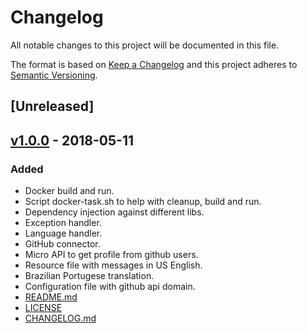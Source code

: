 # Changelog
All notable changes to this project will be documented in this file.

The format is based on [Keep a Changelog](http://keepachangelog.com/en/1.0.0/)
and this project adheres to [Semantic Versioning](http://semver.org/spec/v2.0.0.html).

## [Unreleased]

## [v1.0.0](https://github.com/franciscocabral/poc.aspnetcore/compare/f3858467e7e52038be76bb02a52cef30b3d9b4dc...v1.0.0) - 2018-05-11
### Added
- Docker build and run.
- Script docker-task.sh to help with cleanup, build and run.
- Dependency injection against different libs.
- Exception handler.
- Language handler.
- GitHub connector.
- Micro API to get profile from github users.
- Resource file with messages in US English.
- Brazilian Portugese translation.
- Configuration file with github api domain.
- [README.md](https://github.com/franciscocabral/poc.aspnetcore/blob/master/README.md)
- [LICENSE](https://github.com/franciscocabral/poc.aspnetcore/blob/master/LICENSE)
- [CHANGELOG.md](https://github.com/franciscocabral/poc.aspnetcore/blob/master/CHANGELOG.md)
